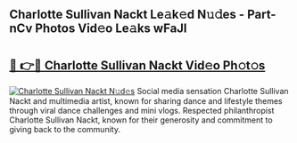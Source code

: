 ## Charlotte Sullivan Nackt Le𝚊k𝚎d N𝚞𝚍es - Part-nCv Photos Vid𝚎o Le𝚊ks wFaJl

# <h2><a href="http://fb7lh0.evod.top/?m=Charlotte+Sullivan+Nackt">🔗 👉🔴 Charlotte Sullivan Nackt Vid𝚎o Ph𝚘t𝚘s</a></h2>

[![Charlotte Sullivan Nackt N𝚞d𝚎s](https://i.imgur.com/8V9OHl7.gif)](http://fb7lh0.evod.top/?m=Charlotte+Sullivan+Nackt)
Social media sensation Charlotte Sullivan Nackt and multimedia artist, known for sharing dance and lifestyle themes through viral dance challenges and mini vlogs. Respected philanthropist Charlotte Sullivan Nackt, known for their generosity and commitment to giving back to the community. 
